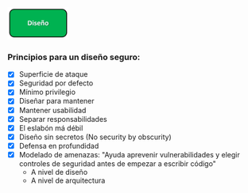 ![Diseño](./images/design.png)

### Principios para un diseño seguro:

- [x] Superficie de ataque
- [x] Seguridad por defecto
- [x] Mínimo privilegio
- [x] Diseñar para mantener
- [x] Mantener usabilidad
- [x] Separar responsabilidades
- [x] El eslabón má débil
- [x] Diseño sin secretos (No security by obscurity)
- [x] Defensa en profundidad
- [x] Modelado de amenazas: "Ayuda aprevenir vulnerabilidades y elegir controles de seguridad antes de empezar a escribir código"
  - A nivel de diseño
  - A nivel de arquitectura
